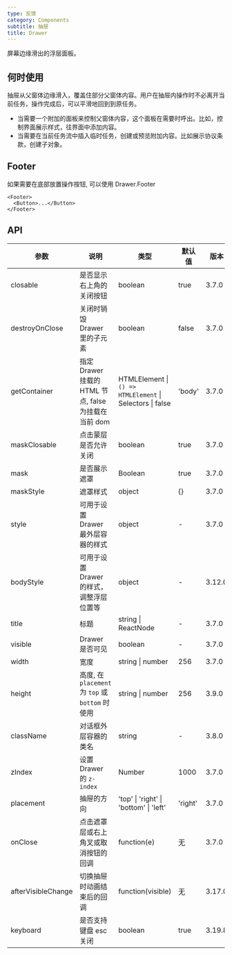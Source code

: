 ```yaml
---
type: 反馈
category: Components
subtitle: 抽屉
title: Drawer
---
```


屏幕边缘滑出的浮层面板。

## 何时使用

抽屉从父窗体边缘滑入，覆盖住部分父窗体内容。用户在抽屉内操作时不必离开当前任务，操作完成后，可以平滑地回到到原任务。

- 当需要一个附加的面板来控制父窗体内容，这个面板在需要时呼出。比如，控制界面展示样式，往界面中添加内容。
- 当需要在当前任务流中插入临时任务，创建或预览附加内容。比如展示协议条款，创建子对象。

## Footer

如果需要在底部放置操作按钮, 可以使用 Drawer.Footer

```tsx
<Footer>
  <Button>...</Button>
</Footer>
```

## API

| 参数 | 说明 | 类型 | 默认值 | 版本 |
| --- | --- | --- | --- | --- |
| closable | 是否显示右上角的关闭按钮 | boolean | true | 3.7.0 |
| destroyOnClose | 关闭时销毁 Drawer 里的子元素 | boolean | false | 3.7.0 |
| getContainer | 指定 Drawer 挂载的 HTML 节点, false 为挂载在当前 dom | HTMLElement \| `() => HTMLElement` \| Selectors \| false | 'body' | 3.7.0 |
| maskClosable | 点击蒙层是否允许关闭 | boolean | true | 3.7.0 |
| mask | 是否展示遮罩 | Boolean | true | 3.7.0 |
| maskStyle | 遮罩样式 | object | {} | 3.7.0 |
| style | 可用于设置 Drawer 最外层容器的样式 | object | - | 3.7.0 |
| bodyStyle | 可用于设置 Drawer 的样式，调整浮层位置等 | object | - | 3.12.0 |
| title | 标题 | string \| ReactNode | - | 3.7.0 |
| visible | Drawer 是否可见 | boolean | - | 3.7.0 |
| width | 宽度 | string \| number | 256 | 3.7.0 |
| height | 高度, 在 `placement` 为 `top` 或 `bottom` 时使用 | string \| number | 256 | 3.9.0 |
| className | 对话框外层容器的类名 | string | - | 3.8.0 |
| zIndex | 设置 Drawer 的 `z-index` | Number | 1000 | 3.7.0 |
| placement | 抽屉的方向 | 'top' \| 'right' \| 'bottom' \| 'left' | 'right' | 3.7.0 |
| onClose | 点击遮罩层或右上角叉或取消按钮的回调 | function(e) | 无 | 3.7.0 |
| afterVisibleChange | 切换抽屉时动画结束后的回调 | function(visible) | 无 | 3.17.0 |
| keyboard | 是否支持键盘 esc 关闭 | boolean | true | 3.19.8 |

<style>
#_hj_feedback_container {
  display: none;
}
</style>
